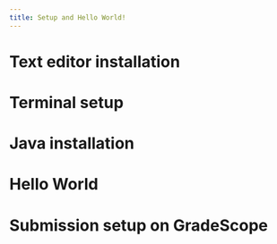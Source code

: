 ```yaml
---
title: Setup and Hello World!
---
```


# Text editor installation

# Terminal setup

# Java installation

# Hello World

# Submission setup on GradeScope

